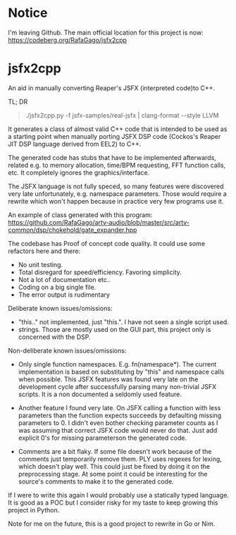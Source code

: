 Notice
======

I'm leaving Github. The main official location for this project is now:
https://codeberg.org/RafaGago/jsfx2cpp

jsfx2cpp
========

An aid in manually converting Reaper's JSFX (interpreted code)to C++.

TL; DR
> ./jsfx2cpp.py -f jsfx-samples/real-jsfx | clang-format --style LLVM

It generates a class of almost valid C++ code that is intended to be used as a
starting point when manually porting JSFX DSP code (Cockos's Reaper JIT DSP
language derived from EEL2) to C++.

The generated code has stubs that have to be implemented afterwards, related
e.g. to memory allocation, time/BPM requesting, FFT function calls, etc. It
completely ignores the graphics/interface.

The JSFX language is not fully speced, so many features were discovered very
late unfortunately, e.g. namespace parameters. Those would require a rewrite
which won't happen because in practice very few programs use it.

An example of class generated with this program:
https://github.com/RafaGago/artv-audio/blob/master/src/artv-common/dsp/chokehold/gate_expander.hpp

The codebase has Proof of concept code quality. It could use some refactors here
and there:

* No unit testing.
* Total disregard for speed/efficiency. Favoring simplicity.
* Not a lot of documentation etc..
* Coding on a big single file.
* The error output is rudimentary

Deliberate known issues/omissions:

* "this.." not implemented, just "this.". I have not seen a single script used.
* strings. Those are mostly used on the GUI part, this project only is concerned
  with the DSP.

Non-deliberate known issues/omissions:

* Only single function namespaces. E.g. fn(namespace*). The current
  implementation is based on substituting by "this" and namespace calls when
  possible. This JSFX features was found very late on the development cycle
  after successfully parsing  many non-trivial JSFX scripts. It is a non
  documented a seldomly used feature.

* Another feature I found very late. On JSFX calling a function with less
  parameters than the function expects succeeds by defaulting missing parameters
  to 0. I didn't even bother checking parameter counts as I was assuming that
  correct JSFX code would never do that. Just add explicit 0's for missing
  parameterson the generated code.

* Comments are a bit flaky. If some file doesn't work because of the comments
  just temporarily remove them. PLY uses regexes for lexing, which doesn't play
  well. This could just be fixed by doing it on the preprocessing stage. At some
  point it could be interesting for the source's comments to make it to the
  generated code.

If I were to write this again I would probably use a statically typed language.
It is good as a POC but I consider risky for my taste to keep growing this
project in Python.

Note for me on the future, this is a good project to rewrite in Go or Nim.

